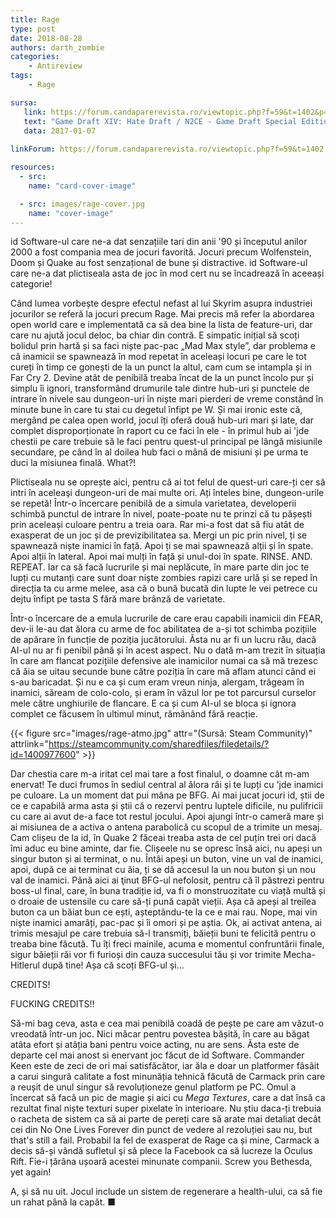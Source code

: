 ```yaml
---
title: Rage
type: post
date: 2018-08-28
authors: darth_zombie
categories:
    - Antireview
tags:
    - Rage

sursa:
   link: https://forum.candaparerevista.ro/viewtopic.php?f=59&t=1402&p=59257#p59257
   text: "Game Draft XIV: Hate Draft / N2CE - Game Draft Special Edition"
   data: 2017-01-07
 
linkForum: https://forum.candaparerevista.ro/viewtopic.php?f=59&t=1402

resources:
  - src:
    name: "card-cover-image"

  - src: images/rage-cover.jpg
    name: "cover-image"
---
```

id Software-ul care ne-a dat senzațiile tari din anii '90 și începutul anilor 2000 a fost compania mea de jocuri favorită. Jocuri precum Wolfenstein, Doom și Quake au fost senzațional de bune și distractive. id Software-ul care ne-a dat plictiseala asta de joc în mod cert nu se încadrează în aceeași categorie!

Când lumea vorbește despre efectul nefast al lui Skyrim asupra industriei jocurilor se referă la jocuri precum Rage. Mai precis mă refer la abordarea open world care e implementată ca să dea bine la lista de feature-uri, dar care nu ajută jocul deloc, ba chiar din contră. E simpatic inițial să scoți bolidul prin hartă și sa faci niște pac-pac „Mad Max style”, dar problema e că inamicii se spawnează în mod repetat în aceleași locuri pe care le tot cureți în timp ce gonești de la un punct la altul, cam cum se intampla și in Far Cry 2. Devine atât de penibilă treaba încat de la un punct încolo pur și simplu îi ignori, transformând drumurile tale dintre hub-uri și punctele de intrare în nivele sau dungeon-uri în niște mari pierderi de vreme constând în minute bune în care tu stai cu degetul înfipt pe W. Și mai ironic este că, mergând pe calea open world, jocul îți oferă două hub-uri mari și late, dar complet disproporționate în raport cu ce faci în ele - în primul hub ai 'jde chestii pe care trebuie să le faci pentru quest-ul principal pe lângă misiunile secundare, pe când în al doilea hub faci o mână de misiuni și pe urma te duci la misiunea finală. What?!

Plictiseala nu se oprește aici, pentru că ai tot felul de quest-uri care-ți cer să intri în aceleaşi dungeon-uri de mai multe ori. Ați înteles bine, dungeon-urile se repetă! Într-o încercare penibilă de a simula varietatea, developerii schimbă punctul de intrare în nivel, poate-poate nu te prinzi că tu pășești prin aceleași culoare pentru a treia oara. Rar mi-a fost dat să fiu atât de exasperat de un joc și de previzibilitatea sa. Mergi un pic prin nivel, ți se spawnează niște inamici în față. Apoi ți se mai spawnează alții și în spate. Apoi alții în lateral. Apoi mai mulți în față și unul-doi în spate. RINSE. AND. REPEAT. Iar ca să facă lucrurile și mai neplăcute, în mare parte din joc te lupți cu mutanți care sunt doar niște zombies rapizi care urlă și se reped în direcția ta cu arme melee, asa că o bună bucată din lupte le vei petrece cu dejtu înfipt pe tasta S fără mare brânză de varietate.

Într-o încercare de a emula lucrurile de care erau capabili inamicii din FEAR, dev-ii le-au dat ălora cu arme de foc abilitatea de a-și tot schimba pozițiile de apărare în funcție de poziția jucătorului. Ăsta nu ar fi un lucru rău, dacă AI-ul nu ar fi penibil până și în acest aspect. Nu o dată m-am trezit în situația în care am flancat pozițiile defensive ale inamicilor numai ca să mă trezesc că ăia se uitau secunde bune către poziția în care mă aflam atunci când ei s-au baricadat. Și nu e ca și cum eram vreun ninja, alergam, trăgeam în inamici, săream de colo-colo, și eram în văzul lor pe tot parcursul curselor mele către unghiurile de flancare. E ca și cum AI-ul se bloca și ignora complet ce făcusem în ultimul minut, rămânând fără reacție.

{{< figure  src="images/rage-atmo.jpg" attr="(Sursă: Steam Community)" attrlink="https://steamcommunity.com/sharedfiles/filedetails/?id=1400977600" >}}

Dar chestia care m-a iritat cel mai tare a fost finalul, o doamne cât m-am enervat! Te duci frumos în sediul central al ălora răi și te lupți cu 'jde inamici pe culoare. La un moment dat pui mâna pe BFG. Ai mai jucat jocuri id, știi de ce e capabilă arma asta și știi că o rezervi pentru luptele dificile, nu pulifricii cu care ai avut de-a face tot restul jocului. Apoi ajungi într-o cameră mare și ai misiunea de a activa o antena parabolică cu scopul de a trimite un mesaj. Cam clișeu de la id, în Quake 2 făceai treaba asta de cel puțin trei ori dacă îmi aduc eu bine aminte, dar fie. Clișeele nu se opresc însă aici, nu apeși un singur buton și ai terminat, o nu. Întâi apeși un buton, vine un val de inamici, apoi, după ce ai terminat cu ăia, ți se dă accesul la un nou buton și un nou val de inamici. Până aici ai ţinut BFG-ul nefolosit, pentru că îl păstrezi pentru boss-ul final, care, în buna tradiție id, va fi o monstruozitate cu viață multă și o droaie de ustensile cu care să-ți pună capăt vieții. Așa că apeși al treilea buton ca un băiat bun ce ești, așteptându-te la ce e mai rau. Nope, mai vin niște inamici amarâți, pac-pac și îi omori și pe aștia. Ok, ai activat antena, ai trimis mesajul pe care trebuia să-l transmiți, băieții buni te felicită pentru o treaba bine făcută. Tu îți freci mainile, acuma e momentul confruntării finale, sigur băieții răi vor fi furioși din cauza succesului tău și vor trimite Mecha-Hitlerul după tine! Așa că scoți BFG-ul și...

CREDITS!

FUCKING CREDITS!!

Să-mi bag ceva, asta e cea mai penibilă coadă de pește pe care am văzut-o vreodată într-un joc. Nici măcar pentru povestea bășită, în care au băgat atâta efort și atâția bani pentru voice acting, nu are sens. Ăsta este de departe cel mai anost si enervant joc făcut de id Software. Commander Keen este de zeci de ori mai satisfăcător, iar ăla e doar un platformer fâsâit a carui singură calitate a fost minunăția tehnică făcută de Carmack prin care a reușit de unul singur să revoluționeze genul platform pe PC. Omul a încercat să facă un pic de magie și aici cu _Mega Textures_, care a dat însă ca rezultat final niște texturi super pixelate în interioare. Nu știu daca-ți trebuia o racheta de sistem ca să ai parte de pereți care să arate mai detaliat decât cei din No One Lives Forever din punct de vedere al rezoluției sau nu, but that's still a fail. Probabil la fel de exasperat de Rage ca și mine, Carmack a decis să-și vândă sufletul şi să plece la Facebook ca să lucreze la Oculus Rift. Fie-i țărâna ușoară acestei minunate companii. Screw you Bethesda, yet again!

A, și să nu uit. Jocul include un sistem de regenerare a health-ului, ca să fie un rahat până la capăt. ■